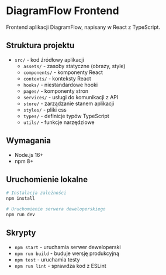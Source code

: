 # DiagramFlow Frontend

Frontend aplikacji DiagramFlow, napisany w React z TypeScript.

## Struktura projektu

- `src/` - kod źródłowy aplikacji
  - `assets/` - zasoby statyczne (obrazy, style)
  - `components/` - komponenty React
  - `contexts/` - konteksty React
  - `hooks/` - niestandardowe hooki
  - `pages/` - komponenty stron
  - `services/` - usługi do komunikacji z API
  - `store/` - zarządzanie stanem aplikacji
  - `styles/` - pliki css
  - `types/` - definicje typów TypeScript
  - `utils/` - funkcje narzędziowe

## Wymagania

- Node.js 16+
- npm 8+

## Uruchomienie lokalne

```bash
# Instalacja zależności
npm install

# Uruchomienie serwera deweloperskiego
npm run dev
```

## Skrypty

- `npm start` - uruchamia serwer deweloperski
- `npm run build` - buduje wersję produkcyjną
- `npm test` - uruchamia testy
- `npm run lint` - sprawdza kod z ESLint
